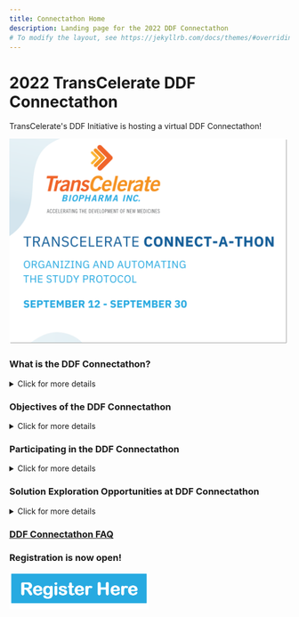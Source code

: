 ```yaml
---
title: Connectathon Home
description: Landing page for the 2022 DDF Connectathon
# To modify the layout, see https://jekyllrb.com/docs/themes/#overriding-theme-defaults
---
```

# 2022 TransCelerate DDF Connectathon

TransCelerate's DDF Initiative is hosting a virtual DDF Connectathon!

<img src="media/images/CONNECT-A-THON-BMA.png" width="500">


### What is the DDF Connectathon?

<p></p>
<details>
<summary>Click for more details</summary>
<p></p>
The DDF Connectathon is a virtual event for sponsor companies, life sciences technology vendors, CROs, and other stakeholders to experiment and test how well their applications align to the <b>CDISC Unified Study Definitions Model (USDM)</b> and the connectivity and interoperability of these applications with the <b>Study Definitions Repository Reference Implementation (SDR RI)</b>.
<p></p>
Watch a <a target="_blank" href="https://www.youtube.com/watch?v=vbq9HbhasFw">video</a> describing the DDF Connectathon.
<p></p>
<a href="https://www.youtube.com/watch?v=vbq9HbhasFw">
<img src="media\images\Connectathon_Video.png" width="400"></a>
<p></p>
<u>Principles of the DDF Connectathon</u>
<p></p>
The DDF Connectathon event focuses on practical ways that companies have and can use the SDR RI and the USDM, and is not meant to be used as an application showcase. 
<p></p>
A key principle of the Connectathon is that it is a safe place to explore options for connectivity, innovation, and interoperatbility. Collaboration with and across different stakeholders is highly encouraged.
<p></p>
</details>
<p></p>

### Objectives of the DDF Connectathon

<p></p>
<details>
<summary>Click for more details</summary>
<p></p>
TransCelerate's DDF Initiative is planning an exciting and inspiring event to encourage innovation and to progress DDF's objectives to faciliate interoperability across disparate systems to achieve the seamless flow of protocol data.
<p></p>
The DDF Connectathon strives to... 
<p></p>
- increase stakeholder knowledge and awareness of the DDF solution across the industry through direct and interactive engagement with a functioning SDR RI
<p></p>
- better plan for future SDR RI and USDM development through stakeholder stress testing and feedback on the latest release
<p></p>
- gather feedback from stakeholders on features that may not have been previously considered, and
<p></p>
- cultivate and foster a DDF open-source community through cross-industry collaborations.
<p></p>
</details>
<p></p>

### Participating in the DDF Connectathon

<p></p>
<details>
<summary>Click for more details</summary>
<p></p>
The DDF Connectathon is a cross-industry event. Participants from sponsor companies, life science technology solution vendors, CROs, and other stakeholders are welcome to participate.
<p></p>
<u>Benefits of Participating</u>
<p></p>
By participating in the DDF Connectathon, you will benefit by:
<p></p>
- actively demonstrating and watching others demonstrate connectivity and interoperability with stakeholder solutions
<p></p>
- improving the ability to align solutions with CDISC's USDM standards
<p></p>
- learning from and collaborating with experienced DDF experts and other Connectathon participants, and
<p></p>
- actively contributing toward the DDF solution's future as an early adopter.
<p></p>
<p></p>
<u>Participant Expectations</u>
<p></p>
This will be an interactive event. Participants will get the most out it by having:
<p></p>
- a functioning solution capable of integrating with the DDF Initiative standards and technology
<p></p>
- a dedicated team capable of setting aside 3 weeks to integrate, test, and develop a solution, and
<p></p>
- a collaborative and cooperative attitude, ready to work with others toward innovative protocol data exchange.
<p></p>
</details>
<p></p>

### Solution Exploration Opportunities at DDF Connectathon

<p></p>
<details>
<summary>Click for more details</summary>
<p></p>
There are six tracks across two categories.  Innovative exploration not detailed below is also welcome and encouraged. More information about tracks will be provided post-registration. 
<p></p>
<u>Category: Data Interoperability</u>
<p></p>
TRACK: Connectivity Completeness
<p></p>
- Of the complete set of data elements within the USDM, how many elements are you able to store and transfer (up and/or down)​
<p></p>
<u>Category: Solution Innovation</u>
<p></p>
TRACK: Analytics/Reporting
<p></p>
- Solution features focused on performing background analysis of relevant DDF data
<p></p>
TRACK: Process Automation
<p></p>
- Solution features related to workflow and process automations, both for input and output of the solution​
<p></p>
TRACK: SDR Host Migration
<p></p>
- Proven ability to migrate, deploy, validate and successfully connect to a hosted SDR instance on a novel system architecture​
<p></p>
TRACK: Supplemental Data and Additional Standards
<p></p>
- Solution features dedicated to layering additional data or incorporating additional standards on top of what is described with the USDM​
<p></p>
TRACK: User Interface (UI) / User Experience (UX)
<p></p>
- Solution features around displaying relevant data in an easy to use and understand format​
<p></p>
</details>
<p></p>

### [DDF Connectathon FAQ](CaT_FAQ.md)
<p></p>
<p></p>

### Registration is now open!
<p></p>
<a href="https://transcelerateddf.bemyapp.com/">
<img src="media/images/Connectathon_Register_Button.png" width="250">
</a>